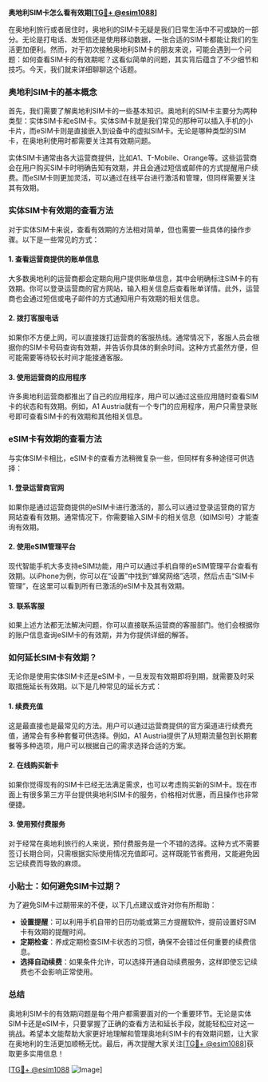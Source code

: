 **奥地利SIM卡怎么看有效期[[TG💪+ @esim1088](https://t.me/s/esim1088)]**

在奥地利旅行或者居住时，奥地利的SIM卡无疑是我们日常生活中不可或缺的一部分。无论是打电话、发短信还是使用移动数据，一张合适的SIM卡都能让我们的生活更加便利。然而，对于初次接触奥地利SIM卡的朋友来说，可能会遇到一个问题：如何查看SIM卡的有效期呢？这看似简单的问题，其实背后蕴含了不少细节和技巧。今天，我们就来详细聊聊这个话题。

### 奥地利SIM卡的基本概念

首先，我们需要了解奥地利SIM卡的一些基本知识。奥地利的SIM卡主要分为两种类型：实体SIM卡和eSIM卡。实体SIM卡就是我们常见的那种可以插入手机的小卡片，而eSIM卡则是直接嵌入到设备中的虚拟SIM卡。无论是哪种类型的SIM卡，在奥地利使用时都需要关注其有效期问题。

实体SIM卡通常由各大运营商提供，比如A1、T-Mobile、Orange等。这些运营商会在用户购买SIM卡时明确告知有效期，并且会通过短信或邮件的方式提醒用户续费。而eSIM卡则更加灵活，可以通过在线平台进行激活和管理，但同样需要关注其有效期。

### 实体SIM卡有效期的查看方法

对于实体SIM卡来说，查看有效期的方法相对简单，但也需要一些具体的操作步骤。以下是一些常见的方式：

#### 1. 查看运营商提供的账单信息
大多数奥地利的运营商都会定期向用户提供账单信息，其中会明确标注SIM卡的有效期。你可以登录运营商的官方网站，输入相关信息后查看账单详情。此外，运营商也会通过短信或电子邮件的方式通知用户有效期的相关信息。

#### 2. 拨打客服电话
如果你不方便上网，可以直接拨打运营商的客服热线。通常情况下，客服人员会根据你的SIM卡号码查询有效期，并告诉你具体的剩余时间。这种方式虽然方便，但可能需要等待较长时间才能接通客服。

#### 3. 使用运营商的应用程序
许多奥地利运营商都推出了自己的应用程序，用户可以通过这些应用随时查看SIM卡的状态和有效期。例如，A1 Austria就有一个专门的应用程序，用户只需登录账号即可查看SIM卡的有效期和其他相关信息。

### eSIM卡有效期的查看方法

与实体SIM卡相比，eSIM卡的查看方法稍微复杂一些，但同样有多种途径可供选择：

#### 1. 登录运营商官网
如果你是通过运营商提供的eSIM卡进行激活的，那么可以通过登录运营商的官方网站查看有效期。通常情况下，你需要输入SIM卡的相关信息（如IMSI号）才能查询有效期。

#### 2. 使用eSIM管理平台
现代智能手机大多支持eSIM功能，用户可以通过手机自带的eSIM管理平台查看有效期。以iPhone为例，你可以在“设置”中找到“蜂窝网络”选项，然后点击“SIM卡管理”，在这里可以看到所有已激活的eSIM卡及其有效期。

#### 3. 联系客服
如果上述方法都无法解决问题，你可以直接联系运营商的客服部门。他们会根据你的账户信息查询eSIM卡的有效期，并为你提供详细的解答。

### 如何延长SIM卡有效期？

无论你是使用实体SIM卡还是eSIM卡，一旦发现有效期即将到期，就需要及时采取措施延长有效期。以下是几种常见的延长方式：

#### 1. 续费充值
这是最直接也是最常见的方法。用户可以通过运营商提供的官方渠道进行续费充值，通常会有多种套餐可供选择。例如，A1 Austria提供了从短期流量包到长期套餐等多种选项，用户可以根据自己的需求选择合适的方案。

#### 2. 在线购买新卡
如果你觉得现有的SIM卡已经无法满足需求，也可以考虑购买新的SIM卡。现在市面上有很多第三方平台提供奥地利SIM卡的服务，价格相对优惠，而且操作也非常便捷。

#### 3. 使用预付费服务
对于经常在奥地利旅行的人来说，预付费服务是一个不错的选择。这种方式不需要签订长期合同，只需根据实际使用情况充值即可。这样既能节省费用，又能避免因忘记续费而导致的麻烦。

### 小贴士：如何避免SIM卡过期？

为了避免SIM卡过期带来的不便，以下几点建议或许对你有所帮助：

- **设置提醒**：可以利用手机自带的日历功能或第三方提醒软件，提前设置好SIM卡有效期的提醒时间。
- **定期检查**：养成定期检查SIM卡状态的习惯，确保不会错过任何重要的续费信息。
- **选择自动续费**：如果条件允许，可以选择开通自动续费服务，这样即使忘记续费也不会影响正常使用。

### 总结

奥地利SIM卡的有效期问题是每个用户都需要面对的一个重要环节。无论是实体SIM卡还是eSIM卡，只要掌握了正确的查看方法和延长手段，就能轻松应对这一挑战。希望本文能帮助大家更好地理解和管理奥地利SIM卡的有效期问题，让大家在奥地利的生活更加顺畅无忧。最后，再次提醒大家关注[[TG💪+ @esim1088](https://t.me/s/esim1088)]获取更多实用信息！

[[TG💪+ @esim1088](https://t.me/s/esim1088) ![Image](https://i.postimg.cc/4NQfJmqS/Snipaste-2025-05-13-00-14-12.png)]